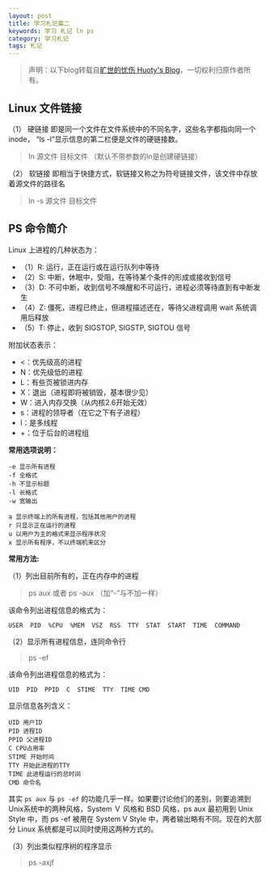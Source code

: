```yaml
---
layout: post
title: 学习札记篇二
keywords: 学习 札记 ln ps
category: 学习札记
tags: 札记
---
```


> 声明：以下blog转载自[旷世的忧伤 Huoty's Blog](http://kuanghy.github.io/)，一切权利归原作者所有。

## Linux 文件链接
（1） 硬链接
即是同一个文件在文件系统中的不同名字，这些名字都指向同一个 inode， “ls -l”显示信息的第二栏便是文件的硬链接数。

> ln 源文件 目标文件 （默认不带参数的ln是创建硬链接）

（2） 软链接
即相当于快捷方式，软链接又称之为符号链接文件，该文件中存放着源文件的路径名

> ln -s 源文件 目标文件

## PS 命令简介

Linux 上进程的几种状态为：

- （1）R: 运行，正在运行或在运行队列中等待
- （2）S: 中断，休眠中，受阻，在等待某个条件的形成或接收到信号
- （3）D: 不可中断，收到信号不唤醒和不可运行，进程必须等待直到有中断发生
- （4）Z: 僵死，进程已终止，但进程描述还在，等待父进程调用 wait 系统调用后释放
- （5）T: 停止，收到 SIGSTOP, SIGSTP, SIGTOU 信号

附加状态表示：

- <：优先级高的进程
- N：优先级低的进程
- L：有些页被锁进内存
- X：退出（进程即将被销毁，基本很少见）
- W：进入内存交换（从内核2.6开始无效）
- s：进程的领导者（在它之下有子进程）
- l：是多线程
- +：位于后台的进程组

**常用选项说明：**

```
-e 显示所有进程
-f 全格式
-h 不显示标题
-l 长格式
-w 宽输出

a 显示终端上的所有进程，包括其他用户的进程
r 只显示正在运行的进程
u 以用户为主的格式来显示程序状况
x 显示所有程序，不以终端机来区分
```

**常用方法:**

（1）列出目前所有的，正在内存中的进程

> ps aux 或者 ps -aux （加“-”与不加一样）

该命令列出进程信息的格式为：

```
USER  PID  %CPU  %MEM  VSZ  RSS  TTY  STAT  START  TIME  COMMAND
```

（2）显示所有进程信息，连同命令行

> ps -ef

该命令列出进程信息的格式为：

```
UID  PID  PPID  C  STIME  TTY  TIME CMD
```

显示信息各列含义：

```
UID 用户ID
PID 进程ID
PPID 父进程ID
C CPU占用率
STIME 开始时间
TTY 开始此进程的TTY
TIME 此进程运行的总时间
CMD 命令名
```

其实 `ps aux` 与 `ps -ef` 的功能几乎一样。如果要讨论他们的差别，则要追溯到Unix系统中的两种风格，System Ｖ 风格和 BSD 风格，ps aux 最初用到 Unix Style 中，而 ps -ef 被用在 System V Style 中，两者输出略有不同。现在的大部分 Linux 系统都是可以同时使用这两种方式的。

（3）列出类似程序树的程序显示

> ps -axjf
